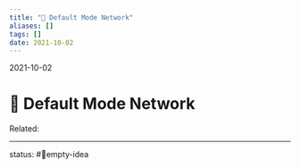 ```yaml
---
title: "🧠 Default Mode Network"
aliases: []
tags: []
date: 2021-10-02
---
```

2021-10-02
# 🧠 Default Mode Network
Related:
___
status: #💭empty-idea